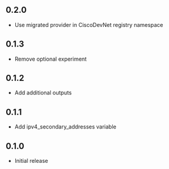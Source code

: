 ## 0.2.0

- Use migrated provider in CiscoDevNet registry namespace

## 0.1.3

- Remove optional experiment

## 0.1.2

- Add additional outputs

## 0.1.1

- Add ipv4_secondary_addresses variable

## 0.1.0

- Initial release
